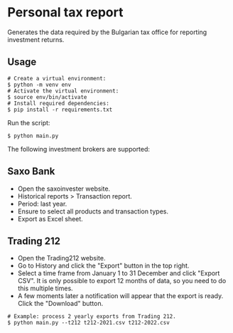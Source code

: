 Personal tax report
===================

Generates the data required by the Bulgarian tax office for reporting
investment returns.


Usage
-----

```
# Create a virtual environment:
$ python -m venv env
# Activate the virtual environment:
$ source env/bin/activate
# Install required dependencies:
$ pip install -r requirements.txt
```

Run the script:

```
$ python main.py
```

The following investment brokers are supported:


Saxo Bank
---------

* Open the saxoinvester website.
* Historical reports > Transaction report.
* Period: last year.
* Ensure to select all products and transaction types.
* Export as Excel sheet.


Trading 212
-----------

* Open the Trading212 website.
* Go to History and click the "Export" button in the top right.
* Select a time frame from January 1 to 31 December and click "Export CSV". It is only possible to export 12 months of
  data, so you need to do this multiple times.
* A few moments later a notification will appear that the export is ready. Click the "Download" button.

```
# Example: process 2 yearly exports from Trading 212.
$ python main.py --t212 t212-2021.csv t212-2022.csv
```